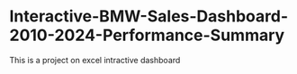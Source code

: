 # Interactive-BMW-Sales-Dashboard-2010-2024-Performance-Summary
This is a project on excel intractive dashboard
